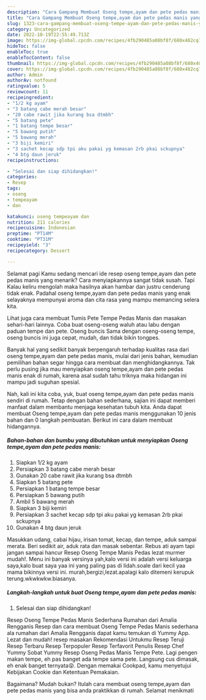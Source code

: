 ```yaml
---
description: "Cara Gampang Membuat Oseng tempe,ayam dan pete pedas manis yang Enak}"
title: "Cara Gampang Membuat Oseng tempe,ayam dan pete pedas manis yang Enak}"
slug: 1323-cara-gampang-membuat-oseng-tempe-ayam-dan-pete-pedas-manis-yang-enak
category: Uncategorized
date: 2022-10-19T22:55:49.713Z
image: https://img-global.cpcdn.com/recipes/4fb290485a08bf8f/680x482cq70/oseng-tempeayam-dan-pete-pedas-manis-foto-resep-utama.jpg
hideToc: false
enableToc: true
enableTocContent: false
thumbnail: https://img-global.cpcdn.com/recipes/4fb290485a08bf8f/680x482cq70/oseng-tempeayam-dan-pete-pedas-manis-foto-resep-utama.jpg
cover: https://img-global.cpcdn.com/recipes/4fb290485a08bf8f/680x482cq70/oseng-tempeayam-dan-pete-pedas-manis-foto-resep-utama.jpg
author: Admin
authorAv: notfound
ratingvalue: 5
reviewcount: 11
recipeingredient:
- "1/2 kg ayam"
- "3 batang cabe merah besar"
- "20 cabe rawit jika kurang bsa dtmbh"
- "5 batang pete"
- "1 batang tempe besar"
- "5 bawang putih"
- "5 bawang merah"
- "3 biji kemiri"
- "3 sachet kecap sdp tpi aku pakai yg kemasan 2rb pkai sckupnya"
- "4 btg daun jeruk"
recipeinstructions:

- "Selesai dan siap dihidangkan!"
categories:
- Resep
tags:
- oseng
- tempeayam
- dan

katakunci: oseng tempeayam dan 
nutrition: 211 calories
recipecuisine: Indonesian
preptime: "PT14M"
cooktime: "PT31M"
recipeyield: "3"
recipecategory: Dessert

---
```



Selamat pagi Kamu sedang mencari ide resep oseng tempe,ayam dan pete pedas manis yang menarik? Cara menyiapkannya sangat tidak susah. Tapi Kalau keliru mengolah maka hasilnya akan hambar dan justru cenderung tidak enak. Padahal oseng tempe,ayam dan pete pedas manis yang enak selayaknya mempunyai aroma dan cita rasa yang mampu memancing selera kita.


Lihat juga cara membuat Tumis Pete Tempe Pedas Manis dan masakan sehari-hari lainnya. Coba buat oseng-oseng waluh atau labu dengan paduan tempe dan pete. Oseng buncis Sama dengan oseng-oseng tempe, oseng buncis ini juga cepat, mudah, dan tidak bikin tongpes.

Banyak hal yang sedikit banyak berpengaruh terhadap kualitas rasa dari oseng tempe,ayam dan pete pedas manis, mulai dari jenis bahan, kemudian pemilihan bahan segar hingga cara membuat dan menghidangkannya. Tak perlu pusing jika mau menyiapkan oseng tempe,ayam dan pete pedas manis enak di rumah, karena asal sudah tahu triknya maka hidangan ini mampu jadi suguhan spesial.


Nah, kali ini kita coba, yuk, buat oseng tempe,ayam dan pete pedas manis sendiri di rumah. Tetap dengan bahan sederhana, sajian ini dapat memberi manfaat dalam membantu menjaga kesehatan tubuh kita. Anda dapat membuat Oseng tempe,ayam dan pete pedas manis menggunakan 10 jenis bahan dan 0 langkah pembuatan. Berikut ini cara dalam membuat hidangannya.

<!--inarticleads1-->

##### Bahan-bahan dan bumbu yang dibutuhkan untuk menyiapkan Oseng tempe,ayam dan pete pedas manis:

1. Siapkan 1/2 kg ayam
1. Persiapkan 3 batang cabe merah besar
1. Gunakan 20 cabe rawit jika kurang bsa dtmbh
1. Siapkan 5 batang pete
1. Persiapkan 1 batang tempe besar
1. Persiapkan 5 bawang putih
1. Ambil 5 bawang merah
1. Siapkan 3 biji kemiri
1. Persiapkan 3 sachet kecap sdp tpi aku pakai yg kemasan 2rb pkai sckupnya
1. Gunakan 4 btg daun jeruk


Masukkan udang, cabai hijau, irisan tomat, kecap, dan tempe, aduk sampai merata. Beri sedikit air, aduk rata dan masak sebentar. Rebus ati ayam tapi jangan sampai hancur Resep Oseng Tempe Manis Pedas lezat murmer mudah!. Menu ini banyak versinya yah,kalo versi ini adalah versi keluarga saya,kalo buat saya yaa ini yang paling pas di lidah.soale dari kecil yaa mama bikinnya versi ini. murah,bergizi,lezat.apalagi kalo ditemeni kerupuk terung.wkwkwkw.biasanya. 

<!--inarticleads2-->

##### Langkah-langkah untuk buat Oseng tempe,ayam dan pete pedas manis:


1. Selesai dan siap dihidangkan!

Resep Oseng Tempe Pedas Manis Sederhana Rumahan dari Amalia Rengganis Resep dan cara membuat Oseng Tempe Pedas Manis sederhana ala rumahan dari Amalia Rengganis dapat kamu temukan di Yummy App. Lezat dan mudah! resep masakan Rekomendasi Untukmu Resep Teruji Resep Terbaru Resep Terpopuler Resep Terfavorit Penulis Resep Chef Yummy Sobat Yummy Resep Oseng Pedas Manis Tempe Pete. Lagi pengen makan tempe, eh pas banget ada tempe sama pete. Langsung cus dimasak, eh enak banget ternyata😝. Dengan memakai Cookpad, kamu menyetujui Kebijakan Cookie dan Ketentuan Pemakaian. 

Bagaimana? Mudah bukan? Itulah cara membuat oseng tempe,ayam dan pete pedas manis yang bisa anda praktikkan di rumah. Selamat menikmati
